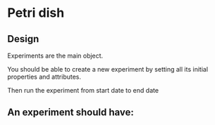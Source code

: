 # Petri dish



## Design

Experiments are the main object. 

You should be able to create a new experiment by setting all its initial properties and attributes.

Then run the experiment from start date to end date



An experiment should have:
  - 
  

